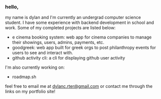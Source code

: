 ### hello,

my name is dylan and I'm currently an undergrad computer science student. I have some experience with backend development in school and work. Some of my completed projects are listed below:

- e cinema booking system: web app for cinema companies to manage their showings, users, admins, payments, etc. 
- goodgreek: web app built for greek orgs to post philanthropy events for users to see and interact with.
- github activity cli: a cli for displaying github user activity

I'm also currently working on:

- roadmap.sh
  
feel free to email me at dylanc.rter@gmail.com or contact me through the links on my portfolio site!

<!---
dylancrter/dylancrter is a ✨ special ✨ repository because its `README.md` (this file) appears on your GitHub profile.
You can click the Preview link to take a look at your changes.
--->
